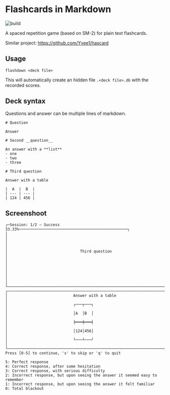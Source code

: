 # Flashcards in Markdown

![build](https://github.com/lugu/flashdown/workflows/Build/badge.svg)

A spaced repetition game (based on SM-2) for plain text flashcards.

Similar project: https://github.com/Yvee1/hascard

## Usage

```
flashdown <deck file>
```

This will automatically create an hidden file `.<deck file>.db` with
the recorded scores.

## Deck syntax

Questions and answer can be multiple lines of markdown.

```
# Question

Answer

# Second __question__

An answer with a **list**
- one
- two
- three

# Third question

Answer with a table

|  A  |  B  |
| --- | --- |
| 124 | 456 |
```

## Screenshoot

```
┌─Session: 1/2 — Success 33.33%────────────────────────────────────────────────┐
│                                                                              │
│                                                                              │
│                                Third question                                │
│                                                                              │
│                                                                              │
│                                                                              │
└──────────────────────────────────────────────────────────────────────────────┘
┌──────────────────────────────────────────────────────────────────────────────┐
│                             Answer with a table                              │
│                             ┌───┬───┐                                        │
│                             │A  │B  │                                        │
│                             ╞═══╪═══╡                                        │
│                             │124│456│                                        │
│                             └───┴───┘                                        │
└──────────────────────────────────────────────────────────────────────────────┘
Press [0-5] to continue, 's' to skip or 'q' to quit

5: Perfect response
4: Correct response, after some hesitation
3: Correct response, with serious difficulty
2: Incorrect response, but upon seeing the answer it seemed easy to remember
1: Incorrect response, but upon seeing the answer it felt familiar
0: Total blackout
```
